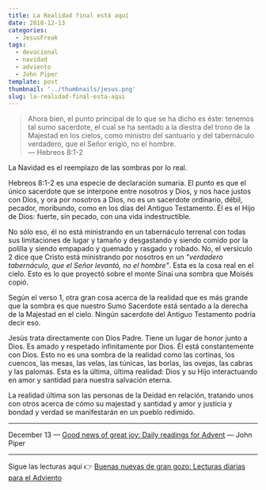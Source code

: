 ```yaml
---
title: La Realidad final está aquí
date: 2018-12-13
categories:
  - JesusFreak
tags:
  - devocional
  - navidad
  - adviento
  - John Piper
template: post
thumbnail: '../thumbnails/jesus.png'
slug: la-realidad-final-esta-aqui
---
```


> Ahora bien, el punto principal de lo que se ha dicho es éste: tenemos tal sumo sacerdote, el cual se ha sentado a la diestra del trono de la Majestad en los cielos, como ministro del santuario y del tabernáculo verdadero, que el Señor erigió, no el hombre.<br>
> — Hebreos 8:1-2

La Navidad es el reemplazo de las sombras por lo real.

Hebreos 8:1-2 es una especie de declaración sumaria. El punto es que el único sacerdote que se interpone entre nosotros y Dios, y nos hace justos con Dios, y ora por nosotros a Dios, no es un sacerdote ordinario, débil, pecador, moribundo, como en los días del Antiguo Testamento. Él es el Hijo de Dios: fuerte, sin pecado, con una vida indestructible.

No sólo eso, él no está ministrando en un tabernáculo terrenal con todas sus limitaciones de lugar y tamaño y desgastando y siendo comido por la polilla y siendo empapado y quemado y rasgado y robado. No, el versículo 2 dice que Cristo está ministrando por nosotros en un *"verdadero tabernáculo, que el Señor levantó, no el hombre"*. Esta es la cosa real en el cielo. Esto es lo que proyectó sobre el monte Sinaí una sombra que Moisés copió.

Según el verso 1, otra gran cosa acerca de la realidad que es más grande que la sombra es que nuestro Sumo Sacerdote está sentado a la derecha de la Majestad en el cielo. Ningún sacerdote del Antiguo Testamento podría decir eso.

Jesús trata directamente con Dios Padre. Tiene un lugar de honor junto a Dios. Es amado y respetado infinitamente por Dios. Él está constantemente con Dios. Esto no es una sombra de la realidad como las cortinas, los cuencos, las mesas, las velas, las túnicas, las borlas, las ovejas, las cabras y las palomas. Esta es la última, última realidad: Dios y su Hijo interactuando en amor y santidad para nuestra salvación eterna.

La realidad última son las personas de la Deidad en relación, tratando unos con otros acerca de cómo su majestad y santidad y amor y justicia y bondad y verdad se manifestarán en un pueblo redimido.

---

December 13 — [Good news of great joy: Daily readings for Advent](https://www.desiringgod.org/books/good-news-of-great-joy) — John Piper

---

Sigue las lecturas aquí 👉 [Buenas nuevas de gran gozo: Lecturas diarias para el Adviento](/buenas-nuevas-de-gran-gozo-lecturas-diarias-para-adviento)